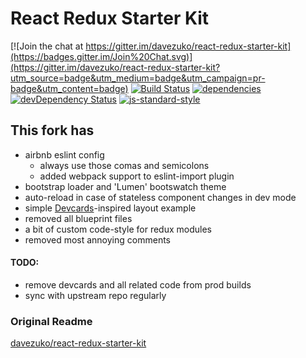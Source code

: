 # React Redux Starter Kit

[![Join the chat at https://gitter.im/davezuko/react-redux-starter-kit](https://badges.gitter.im/Join%20Chat.svg)](https://gitter.im/davezuko/react-redux-starter-kit?utm_source=badge&utm_medium=badge&utm_campaign=pr-badge&utm_content=badge)
[![Build Status](https://travis-ci.org/davezuko/react-redux-starter-kit.svg?branch=master)](https://travis-ci.org/davezuko/react-redux-starter-kit?branch=master)
[![dependencies](https://david-dm.org/davezuko/react-redux-starter-kit.svg)](https://david-dm.org/davezuko/react-redux-starter-kit)
[![devDependency Status](https://david-dm.org/davezuko/react-redux-starter-kit/dev-status.svg)](https://david-dm.org/davezuko/react-redux-starter-kit#info=devDependencies)
[![js-standard-style](https://img.shields.io/badge/code%20style-standard-brightgreen.svg)](http://standardjs.com/)

This fork has
-------------

- airbnb eslint config
  - always use those comas and semicolons
  - added webpack support to eslint-import plugin
- bootstrap loader and 'Lumen' bootswatch theme
- auto-reload in case of stateless component changes in dev mode
- simple [Devcards](https://github.com/bhauman/devcards)-inspired layout example
- removed all blueprint files
- a bit of custom code-style for redux modules
- removed most annoying comments

#### TODO:
- remove devcards and all related code from prod builds
- sync with upstream repo regularly

### Original Readme
[davezuko/react-redux-starter-kit](https://github.com/davezuko/react-redux-starter-kit)
